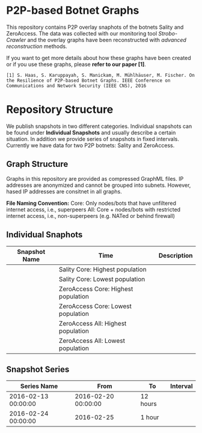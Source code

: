 # P2P-based Botnet Graphs
This repository contains P2P overlay snaphots of the botnets Sality and ZeroAccess. The data was collected with our monitoring tool *Strobo-Crawler* and the overlay graphs have been reconstructed with *advanced reconstruction* methods.

If you want to get more details about how these graphs have been created or if you use these graphs, please **refer to our paper [1]**.

```
[1] S. Haas, S. Karuppayah, S. Manickam, M. Mühlhäuser, M. Fischer. On the Resilience of P2P-based Botnet Graphs. IEEE Conference on Communications and Network Security (IEEE CNS), 2016
```

# Repository Structure
We publish snapshots in two different categories. Individual snapshots can be found under **Individual Snapshots** and usually describe a certain situation. In addition we provide series of snapshots in fixed intervals.
Currently we have data for two P2P botnets: Sality and ZeroAccess.
## Graph Structure
Graphs in this repository are provided as compressed GraphML files. IP addresses are anonymized and cannot be grouped into subnets. However, hased IP addresses are consitnet in all graphs.

**File Naming Convention:**
Core: Only nodes/bots that have unfiltered internet access, i.e., superpeers
All: Core + nodes/bots with restricted internet access, i.e., non-superpeers (e.g. NATed or behind firewall)

## Individual Snaphots
Snapshot Name | Time | Description
-------------------|--------|-----------------
 | | Sality Core: Highest population
 | | Sality Core: Lowest population
 | | ZeroAccess Core: Highest population
 | | ZeroAccess Core: Lowest population
 | | ZeroAccess All: Highest population
 | | ZeroAccess All: Lowest population
 
## Snapshot Series
Series Name | From | To | Interval
------------------|---------|-----|------------
 | 2016-02-13 00:00:00 |2016-02-20 00:00:00 | 12 hours
 | 2016-02-24 00:00:00 | 2016-02-25 | 1 hour
